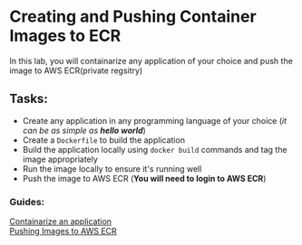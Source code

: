 # Creating and Pushing Container Images to ECR
In this lab, you will containarize any application of your choice and push the image to AWS ECR(private regsitry) 
## Tasks: 
- Create any application in any programming language of your choice (*it can be as simple as **hello world***)
- Create a `Dockerfile` to build the application
- Build the application locally using `docker build` commands and tag the image appropriately
- Run the image locally to ensure it's running well
- Push the image to AWS ECR (**You will need to login to AWS ECR**)


### Guides:
[Containarize an application](https://docs.docker.com/get-started/02_our_app/)
<br/>
[Pushing Images to AWS ECR](https://docs.aws.amazon.com/AmazonECR/latest/userguide/docker-push-ecr-image.html)

